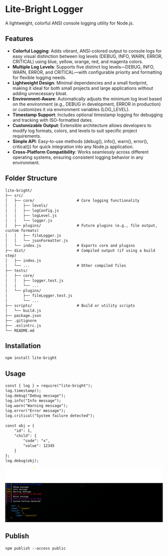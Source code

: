 # Lite-Bright Logger
A lightweight, colorful ANSI console logging utility for Node.js.

## Features
- **Colorful Logging**: Adds vibrant, ANSI-colored output to console logs for easy visual distinction between log levels (DEBUG, INFO, WARN, ERROR, CRITICAL) using blue, yellow, orange, red, and magenta colors.
- **Multiple Log Levels**: Supports five distinct log levels—DEBUG, INFO, WARN, ERROR, and CRITICAL—with configurable priority and formatting for flexible logging needs.
- **Lightweight Design**: Minimal dependencies and a small footprint, making it ideal for both small projects and large applications without adding unnecessary bloat.
- **Environment-Aware**: Automatically adjusts the minimum log level based on the environment (e.g., DEBUG in development, ERROR in production) or customizes it via environment variables (LOG_LEVEL).
- **Timestamp Support**: Includes optional timestamp logging for debugging and tracking with ISO-formatted dates.
- **Customizable Output**: Extensible architecture allows developers to modify log formats, colors, and levels to suit specific project requirements.
- **Simple API**: Easy-to-use methods (debug(), info(), warn(), error(), critical()) for quick integration into any Node.js application.
- **Cross-Platform Compatibility**: Works seamlessly across different operating systems, ensuring consistent logging behavior in any environment.

## Folder Structure
```
lite-bright/
├── src/
│   ├── core/                   # Core logging functionality
│   │   ├── levels/
│   │   ├── logConfig.js
│   │   ├── logLevel.js
│   │   └── logger.js
│   ├── plugins/                # Future plugins (e.g., file output, custom formats)
│   │   ├── fileLogger.js
│   │   └── jsonFormatter.js
│   └── index.js                # Exports core and plugins
├── dist/                       # Compiled output (if using a build step)
│   ├── index.js
│   └── ...                     # Other compiled files
├── tests/
│   ├── core/
│   │   ├── logger.test.js
│   │   └── ...
│   └── plugins/
│       ├── fileLogger.test.js
│       └── ...
├── scripts/                    # Build or utility scripts
│   └── build.js
├── package.json
├── .gitignore
├── .eslintrc.js
└── README.md
```

## Installation

```bash
npm install lite-bright
```

## Usage
```
const { log } = require("lite-bright");
log.timestamp();
log.debug("Debug message");
log.info("Info message");
log.warn("Warning message");
log.error("Error message");
log.critical("System failure detected");

const obj = {
    "id": 1,
    "child": {
        "code": "x",
        "value": 12345
    }
};
log.debug(obj);

```
![alt text](https://github.com/dave-ops/light-bright/blob/main/docs/images/example.png)

## Publish
```
npm publish --access public
```
